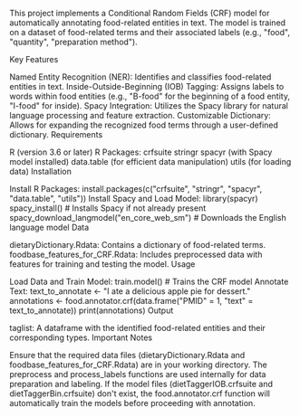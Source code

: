 This project implements a Conditional Random Fields (CRF) model for automatically annotating food-related entities in text. The model is trained on a dataset of food-related terms and their associated labels (e.g., "food", "quantity", "preparation method").

Key Features

Named Entity Recognition (NER): Identifies and classifies food-related entities in text.
Inside-Outside-Beginning (IOB) Tagging: Assigns labels to words within food entities (e.g., "B-food" for the beginning of a food entity, "I-food" for inside).
Spacy Integration: Utilizes the Spacy library for natural language processing and feature extraction.
Customizable Dictionary: Allows for expanding the recognized food terms through a user-defined dictionary.
Requirements

R (version 3.6 or later)
R Packages:
crfsuite
stringr
spacyr (with Spacy model installed)
data.table (for efficient data manipulation)
utils (for loading data)
Installation

Install R Packages:
install.packages(c("crfsuite", "stringr", "spacyr", "data.table", "utils"))
Install Spacy and Load Model:
library(spacyr)
spacy_install()  # Installs Spacy if not already present
spacy_download_langmodel("en_core_web_sm")  # Downloads the English language model
Data

dietaryDictionary.Rdata: Contains a dictionary of food-related terms.
foodbase_features_for_CRF.Rdata: Includes preprocessed data with features for training and testing the model.
Usage

Load Data and Train Model:
train.model()  # Trains the CRF model
Annotate Text:
text_to_annotate <- "I ate a delicious apple pie for dessert."
annotations <- food.annotator.crf(data.frame("PMID" = 1, "text" = text_to_annotate))
print(annotations)
Output

taglist: A dataframe with the identified food-related entities and their corresponding types.
Important Notes

Ensure that the required data files (dietaryDictionary.Rdata and foodbase_features_for_CRF.Rdata) are in your working directory.
The preprocess and process_labels functions are used internally for data preparation and labeling.
If the model files (dietTaggerIOB.crfsuite and dietTaggerBin.crfsuite) don't exist, the food.annotator.crf function will automatically train the models before proceeding with annotation.

